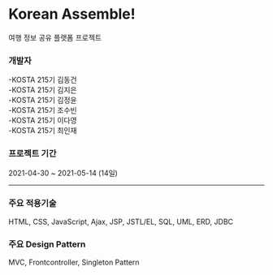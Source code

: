 # Korean Assemble!
여행 정보 공유 플랫폼 프로젝트

### 개발자
-KOSTA 215기 김동건  
-KOSTA 215기 김지은  
-KOSTA 215기 김정윤  
-KOSTA 215기 조수빈  
-KOSTA 215기 이다영  
-KOSTA 215기 최인재  

### 프로젝트 기간
2021-04-30 ~ 2021-05-14 (14일)  

-------

### 주요 적용기술  
HTML, CSS, JavaScript, Ajax, JSP, JSTL/EL, SQL, UML, ERD, JDBC  

### 주요 Design Pattern  
MVC, Frontcontroller, Singleton Pattern  
